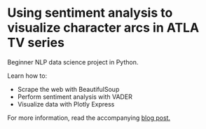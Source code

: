 # Using sentiment analysis to visualize character arcs in ATLA TV series
Beginner NLP data science project in Python.

Learn how to:
* Scrape the web with BeautifulSoup
* Perform sentiment analysis with VADER
* Visualize data with Plotly Express

For more information, read the accompanying [blog post.](https://medium.com/data-comet/atla-sentiment-analysis-43f26edddad2)

